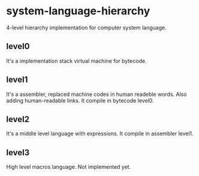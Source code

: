 # system-language-hierarchy
4-level hierarchy implementation for computer system language.

## level0
It's a implementation stack virtual machine for bytecode.

## level1
It's a assembler, replaced machine codes in human readeble words. Also adding human-readable links.
It compile in bytecode level0.

## level2
It's a middle level language with expressions.
It compile in assembler level1.

## level3
High level macros language. Not implemented yet.

